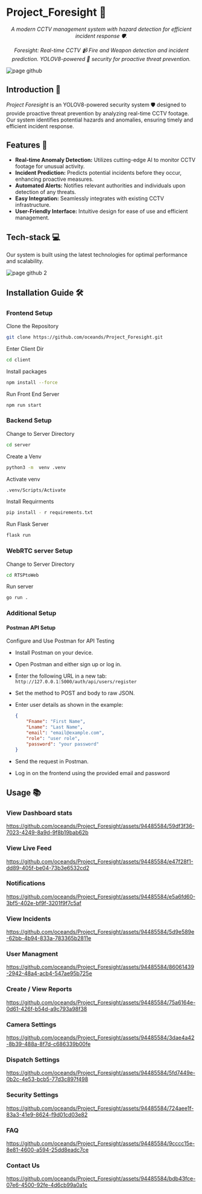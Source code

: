 # Project_Foresight 🚀

<div align="center">

_A modern CCTV management system with hazard detection for efficient incident response 🛡️._


_Foresight: Real-time CCTV 📹 Fire and Weapon detection and incident prediction. YOLOV8-powered 🧠 security for proactive threat prevention._

</div>

![page github](https://github.com/oceands/Project_Foresight/assets/94485584/f047fe12-1401-496e-81a9-6f0ba44e4e5f)


## Introduction 🌟
_Project Foresight_ is an YOLOV8-powered security system 🛡️ designed to provide proactive threat prevention by analyzing real-time CCTV footage. Our system identifies potential hazards and anomalies, ensuring timely and efficient incident response.

## Features 🚀
- **Real-time Anomaly Detection:** Utilizes cutting-edge AI to monitor CCTV footage for unusual activity.
- **Incident Prediction:** Predicts potential incidents before they occur, enhancing proactive measures.
- **Automated Alerts:** Notifies relevant authorities and individuals upon detection of any threats.
- **Easy Integration:** Seamlessly integrates with existing CCTV infrastructure.
- **User-Friendly Interface:** Intuitive design for ease of use and efficient management.

## Tech-stack 💻
Our system is built using the latest technologies for optimal performance and scalability.

![page github 2](https://github.com/oceands/Project_Foresight/assets/94485584/c04d9c56-9242-4223-8c19-674ec8026358)

## Installation Guide 🛠️

### Frontend Setup
Clone the Repository
```sh
git clone https://github.com/oceands/Project_Foresight.git
```
Enter Client Dir
```sh
cd client
```
Install packages
```sh
npm install --force
```
Run Front End Server 
```sh
npm run start
```


### Backend Setup
Change to Server Directory
```sh
cd server
```
Create a Venv
```sh
python3 -m  venv .venv
```
Activate venv
```sh
.venv/Scripts/Activate
```
Install Requirments
```sh
pip install - r requirements.txt
```
Run Flask Server
```sh
flask run
```
### WebRTC server Setup
Change to Server Directory
```sh
cd RTSPtoWeb
```
Run server
```sh
go run .
```

### Additional Setup

#### Postman API Setup
Configure and Use Postman for API Testing
- Install Postman on your device.
- Open Postman and either sign up or log in.
- Enter the following URL in a new tab: `http://127.0.0.1:5000/auth/api/users/register`
- Set the method to POST and body to raw JSON.
- Enter user details as shown in the example:

  ```json
  {
      "Fname": "First Name",
      "Lname": "Last Name",
      "email": "email@example.com",
      "role": "user role",
      "password": "your password"
  }
  ```

- Send the request in Postman.
- Log in on the frontend using the provided email and password

## Usage 📚

### View Dashboard stats 
https://github.com/oceands/Project_Foresight/assets/94485584/59df3f36-7023-4249-8a9d-9f8b19bab62b

### View Live Feed 
https://github.com/oceands/Project_Foresight/assets/94485584/e47f28f1-dd89-405f-be04-73b3e6532cd2

### Notifications
https://github.com/oceands/Project_Foresight/assets/94485584/e5a6fd60-3bf5-402e-bf9f-3201f9f7c5af

### View Incidents
https://github.com/oceands/Project_Foresight/assets/94485584/5d9e589e-62bb-4b94-833a-783365b2811e

### User Managment
https://github.com/oceands/Project_Foresight/assets/94485584/86061439-2942-48a4-acb4-547ae95b725e

### Create / View Reports
https://github.com/oceands/Project_Foresight/assets/94485584/75a6164e-0d61-426f-b54d-a9c793a98f38

### Camera Settings 
https://github.com/oceands/Project_Foresight/assets/94485584/3dae4a42-8b39-488a-8f7d-c686339b00fe

### Dispatch Settings 
https://github.com/oceands/Project_Foresight/assets/94485584/5fd7449e-0b2c-4e53-bcb5-77d3c897f498

### Security Settings
https://github.com/oceands/Project_Foresight/assets/94485584/724aee1f-83a3-41e9-8624-f9d01cd03e82

### FAQ
https://github.com/oceands/Project_Foresight/assets/94485584/9cccc15e-8e81-4600-a594-25dd8eadc7ce

### Contact Us
https://github.com/oceands/Project_Foresight/assets/94485584/bdb43fce-07e6-4500-92fe-4d6cb99a0a1c






